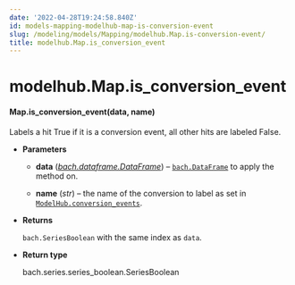 ```yaml
---
date: '2022-04-28T19:24:58.840Z'
id: models-mapping-modelhub-map-is-conversion-event
slug: /modeling/models/Mapping/modelhub.Map.is-conversion-event/
title: modelhub.Map.is_conversion_event
---
```


# modelhub.Map.is_conversion_event


#### Map.is_conversion_event(data, name)
Labels a hit True if it is a conversion event, all other hits are labeled False.


* **Parameters**

    
    * **data** ([*bach.dataframe.DataFrame*](/docs/modeling/bach/api-reference/DataFrame/bach.DataFrame/#bach.DataFrame)) – [`bach.DataFrame`](/docs/modeling/bach/api-reference/DataFrame/bach.DataFrame/#bach.DataFrame) to apply the method on.


    * **name** (*str*) – the name of the conversion to label as set in
    [`ModelHub.conversion_events`](/docs/modeling/modelhub-api-reference/ModelHub/modelhub.ModelHub.conversion-events/#modelhub.ModelHub.conversion-events).



* **Returns**

    `bach.SeriesBoolean` with the same index as `data`.



* **Return type**

    bach.series.series_boolean.SeriesBoolean


<!-- !! processed by numpydoc !! -->

